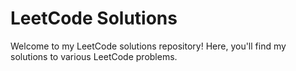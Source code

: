 # LeetCode Solutions

Welcome to my LeetCode solutions repository! Here, you'll find my solutions to various LeetCode problems.
